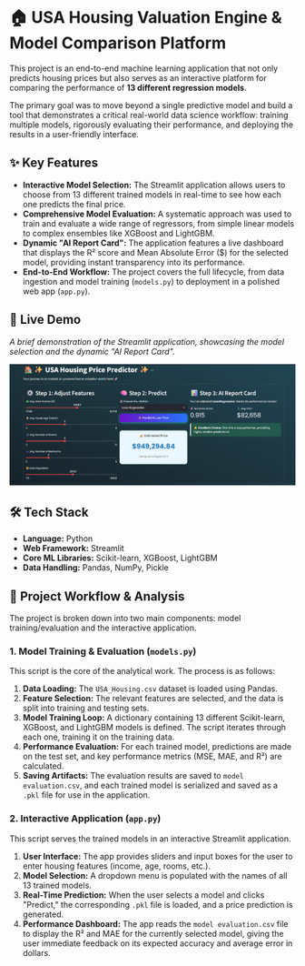 # 🏠 USA Housing Valuation Engine & Model Comparison Platform

This project is an end-to-end machine learning application that not only predicts housing prices but also serves as an interactive platform for comparing the performance of **13 different regression models**.

The primary goal was to move beyond a single predictive model and build a tool that demonstrates a critical real-world data science workflow: training multiple models, rigorously evaluating their performance, and deploying the results in a user-friendly interface.

## ✨ Key Features

-   **Interactive Model Selection:** The Streamlit application allows users to choose from 13 different trained models in real-time to see how each one predicts the final price.
-   **Comprehensive Model Evaluation:** A systematic approach was used to train and evaluate a wide range of regressors, from simple linear models to complex ensembles like XGBoost and LightGBM.
-   **Dynamic "AI Report Card":** The application features a live dashboard that displays the R² score and Mean Absolute Error ($) for the selected model, providing instant transparency into its performance.
-   **End-to-End Workflow:** The project covers the full lifecycle, from data ingestion and model training (`models.py`) to deployment in a polished web app (`app.py`).

## 🚀 Live Demo

*A brief demonstration of the Streamlit application, showcasing the model selection and the dynamic "AI Report Card".*

![Demo of the USA Housing Valuation Engine](<https://raw.githubusercontent.com/shivamyadav-dev/A-Journey-Of-Data-Science/refs/heads/main/Machine%20Learning/Housing%20Price%20Predictor(Regression)/webpage%20ss.png>)

## 🛠️ Tech Stack

-   **Language:** Python
-   **Web Framework:** Streamlit
-   **Core ML Libraries:** Scikit-learn, XGBoost, LightGBM
-   **Data Handling:** Pandas, NumPy, Pickle

## 🧠 Project Workflow & Analysis

The project is broken down into two main components: model training/evaluation and the interactive application.

### 1. Model Training & Evaluation (`models.py`)

This script is the core of the analytical work. The process is as follows:
1.  **Data Loading:** The `USA_Housing.csv` dataset is loaded using Pandas.
2.  **Feature Selection:** The relevant features are selected, and the data is split into training and testing sets.
3.  **Model Training Loop:** A dictionary containing 13 different Scikit-learn, XGBoost, and LightGBM models is defined. The script iterates through each one, training it on the training data.
4.  **Performance Evaluation:** For each trained model, predictions are made on the test set, and key performance metrics (MSE, MAE, and R²) are calculated.
5.  **Saving Artifacts:** The evaluation results are saved to `model evaluation.csv`, and each trained model is serialized and saved as a `.pkl` file for use in the application.

### 2. Interactive Application (`app.py`)

This script serves the trained models in an interactive Streamlit application.
1.  **User Interface:** The app provides sliders and input boxes for the user to enter housing features (income, age, rooms, etc.).
2.  **Model Selection:** A dropdown menu is populated with the names of all 13 trained models.
3.  **Real-Time Prediction:** When the user selects a model and clicks "Predict," the corresponding `.pkl` file is loaded, and a price prediction is generated.
4.  **Performance Dashboard:** The app reads the `model evaluation.csv` file to display the R² and MAE for the currently selected model, giving the user immediate feedback on its expected accuracy and average error in dollars.

